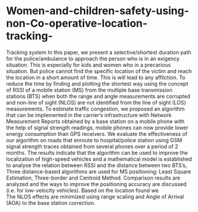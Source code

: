 # Women-and-children-safety-using-non-Co-operative-location-tracking-
Tracking system
In this paper, we present a selective/shortest duration path for the police/ambulance to approach the person who is in an exigency situation. This is especially for kids and women who in a precarious situation. But police cannot find the specific location of the victim and reach the location in a short amount of time. This is will lead to any affliction. To reduce the time by finding and plotting the shortest way using the concept of RSSI of a mobile station (MS) from the multiple base transmission stations (BTS) when both the range and angle measurements are corrupted and non-line of sight (NLOS) are not identified from the line of sight (LOS) measurements. To estimate traffic congestion, we proposed an algorithm that can be implemented in the carrier’s infrastructure with Network Measurement Reports obtained by a base station on a mobile phone with the help of signal strength readings, mobile phones can now provide lower energy consumption than GPS receivers. We evaluate the effectiveness of our algorithm on roads that enroute to hospital/police station using GSM signal strength traces obtained from several phones over a period of 2 months. The results indicate that the algorithm can be used to improve the localization of high-speed vehicles and a mathematical model is established to analyse the relation between RSSI and the distance between two BTS’s, Three distance-based algorithms are used for MS positioning: Least Square Estimation, Three-border and Centroid Method. Comparison results are analyzed and the ways to improve the positioning accuracy are discussed (i.e. for low-velocity vehicles). Based on the location found we  
 The NLOS effects are minimized using range scaling and Angle of Arrival (AOA) to the base station correction. 


